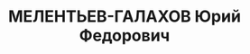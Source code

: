 ---
title: МЕЛЕНТЬЕВ-ГАЛАХОВ Юрий Федорович
description: 'Род. в 1913 г., Томск, русский, образование высшее, б/п, ТИИ, ассистент.
  Проживал: Томск.

  Арестован 27 августа 1937 г.

  Приговорен: 9 марта 1939 г., обв.: ст.58-02, КРА.

  Приговор: 5 лет ИТЛ, 3 года поражения в правах Реабилитирован 8 января 1960 г.'
---